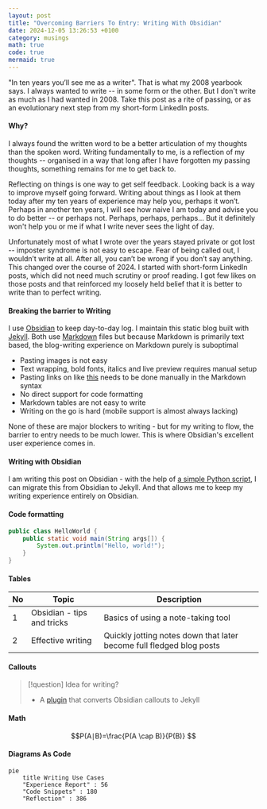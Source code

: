 ```yaml
---
layout: post
title: "Overcoming Barriers To Entry: Writing With Obsidian"
date: 2024-12-05 13:26:53 +0100
category: musings
math: true
code: true
mermaid: true
---
```

"In ten years you’ll see me as a writer". That is what my 2008 yearbook says. I always wanted to write -- in some form or the other. But I don't write as much as I had wanted in 2008. Take this post as a rite of passing, or as an evolutionary next step from my short-form LinkedIn posts. 

#### Why?

I always found the written word to be a better articulation of my thoughts than the spoken word. Writing fundamentally to me, is a reflection of my thoughts -- organised in a way that long after I have forgotten my passing thoughts, something remains for me to get back to.

Reflecting on things is one way to get self feedback. Looking back is a way to improve myself going forward. Writing about things as I look at them today after my ten years of experience may help you, perhaps it won’t. Perhaps in another ten years, I will see how naive I am today and advise you to do better -- or perhaps not. Perhaps, perhaps, perhaps... But it definitely won't help you or me if what I write never sees the light of day.

Unfortunately most of what I wrote over the years stayed private or got lost -- imposter syndrome is not easy to escape. Fear of being called out, I wouldn’t write at all. After all, you can’t be wrong if you don’t say anything. This changed over the course of 2024. I started with short-form LinkedIn posts, which did not need much scrutiny or proof reading. I got few likes on those posts and that reinforced my loosely held belief that it is better to write than to perfect writing.


#### Breaking the barrier to Writing

I use [Obsidian](https://obsidian.md) to keep day-to-day log. I maintain this static blog built with [Jekyll](https://jekyllrb.com). Both use [Markdown](https://en.wikipedia.org/wiki/Markdown) files but because Markdown is primarily text based, the blog-writing experience on Markdown purely is suboptimal
- Pasting images is not easy
- Text wrapping, bold fonts, italics and live preview requires manual setup
- Pasting links on like [this](https://mourjo.me) needs to be done manually in the Markdown syntax
- No direct support for code formatting
- Markdown tables are not easy to write
- Writing on the go is hard (mobile support is almost always lacking)

None of these are major blockers to writing - but for my writing to flow, the barrier to entry needs to be much lower. This is where Obsidian's excellent user experience comes in.


#### Writing with Obsidian

I am writing this post on Obsidian - with the help of [a simple Python script](https://github.com/mourjo/blog/blob/master/copy_from_obsidian.py), I can migrate this from Obsidian to Jekyll. And that allows me to keep my writing experience entirely on Obsidian.

#### Code formatting

```java
public class HelloWorld {
	public static void main(String args[]) {
		System.out.println("Hello, world!");
	}
}
```

#### Tables

| No  | Topic                      | Description                                                          |
| --- | -------------------------- | -------------------------------------------------------------------- |
| 1   | Obsidian - tips and tricks | Basics of using a note-taking tool                                   |
| 2   | Effective writing          | Quickly jotting notes down that later become full fledged blog posts |

#### Callouts

> [!question] Idea for writing?
> - A [plugin](https://github.com/mourjo/blog/blob/master/_plugins/obsidian_callouts_converter.rb) that converts Obsidian callouts to Jekyll


#### Math
$$P(A∣B)=\frac{P(A \cap B)}{P(B)} $$


#### Diagrams As Code
```mermaid
pie
    title Writing Use Cases
    "Experience Report" : 56
    "Code Snippets" : 180
    "Reflection" : 386 
```
